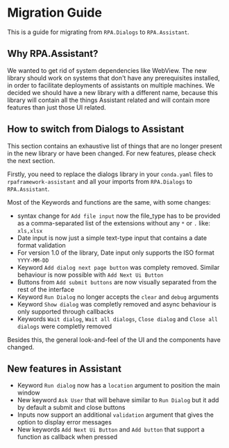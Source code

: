 # Migration Guide

This is a guide for migrating from `RPA.Dialogs` to `RPA.Assistant`.

## Why RPA.Assistant?

We wanted to get rid of system dependencies like WebView. The new library
should work on systems that don't have any prerequisites installed, in order to
facilitate deployments of assistants on multiple machines.
We decided we should have a new library with a different name, because this
library will contain all the things Assistant related and will contain more
features than just those UI related.

## How to switch from Dialogs to Assistant

This section contains an exhaustive list of things that are no longer present
in the new library or have been changed. For new features, please check the
next section.

Firstly, you need to replace the dialogs library in your `conda.yaml` files
to `rpaframework-assistant` and all your imports from `RPA.Dialogs` to
`RPA.Assistant`.

Most of the Keywords and functions are the same, with some changes:

* syntax change for `Add file input` now the file_type has to be provided as
a comma-separated list of the extensions without any `*` or `.` like: `xls,xlsx`
* Date input is now just a simple text-type input that contains a date format validation
* For version 1.0 of the library, Date input only supports the ISO format `YYYY-MM-DD`
* Keyword `Add dialog next page button` was complety removed. Similar behaviour is now
possible with `Add Next Ui Button`
* Buttons from `Add submit buttons` are now visually separated from the rest of the interface
* Keyword `Run Dialog` no longer accepts the `clear` and `debug` arguments
* Keyword `Show dialog` was completly removed and async behaviour is only supported through callbacks
* Keywords `Wait dialog`, `Wait all dialogs`, `Close dialog` and `Close all dialogs` were completly removed

Besides this, the general look-and-feel of the UI and the components have changed.

## New features in Assistant

* Keyword `Run dialog` now has a `location` argument to position the main window
* New keyword `Ask User` that will behave similar to `Run Dialog` but it add by
default a submit and close buttons
* Inputs now support an additional `validation` argument that gives the option
to display error messages
* New keywords `Add Next Ui Button` and `Add button` that support a function
as callback when pressed
